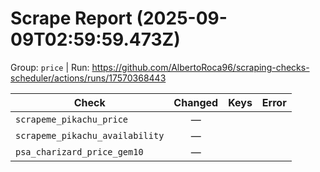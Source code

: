 # Scrape Report (2025-09-09T02:59:59.473Z)

Group: `price`  |  Run: https://github.com/AlbertoRoca96/scraping-checks-scheduler/actions/runs/17570368443

| Check | Changed | Keys | Error |
|---|:---:|:--|:--|
| `scrapeme_pikachu_price` | — |  |  |
| `scrapeme_pikachu_availability` | — |  |  |
| `psa_charizard_price_gem10` | — |  |  |
